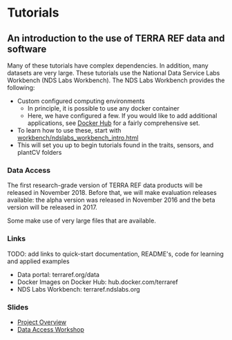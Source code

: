 
# Tutorials

## An introduction to the use of TERRA REF data and software

Many of these tutorials have complex dependencies. In addition, many datasets are very large. These tutorials use the National Data Service Labs Workbench (NDS Labs Workbench). The NDS Labs Workbench provides the following:

* Custom configured computing environments  
  * In principle, it is possible to use any docker container
  * Here, we have configured a few. If you would like to add additional applications, see [Docker Hub](https://hub.docker.com/explore/) for a fairly comprehensive set.
* To learn how to use these, start with [workbench/ndslabs_workbench_intro.html](https://htmlpreview.github.io/?https://github.com/terraref/tutorials/blob/master/workbench/ndslabs_workbench_intro.html)
* This will set you up to begin tutorials found in the traits, sensors, and plantCV folders

### Data Access

The first research-grade version of TERRA REF data products will be released in November 2018. 
Before that, we will make evaluation releases available: the alpha version was released in November 2016 and the beta version will be released in 2017.

Some make use of very large files that are available. 


### Links

TODO: add links to quick-start documentation, README's, code for learning and applied examples

* Data portal: terraref.org/data
* Docker Images on Docker Hub: hub.docker.com/terraref
* NDS Labs Workbench: terraref.ndslabs.org

### Slides

* [Project Overview](https://docs.google.com/presentation/d/1MVOGt2xKgCfeUdVF9tWyyWrcPPfSg9DQvxHWQ0nN44U/pub?start=false&loop=false&delayms=3000)
* [Data Access Workshop](https://docs.google.com/presentation/d/1YikA_h9LIgTJkuNrAublpWIoT2pRF-E-RI1k1UlqeAE/pub?start=false&loop=false&delayms=3000)
